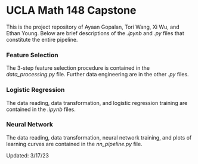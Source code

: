 # UCLA Math 148 Capstone
This is the project repository of Ayaan Gopalan, Tori Wang, Xi Wu, and Ethan Young. Below are brief descriptions of the _.ipynb_ and _.py_ files that constitute the entire pipeline.

### Feature Selection
The 3-step feature selection procedure is contained in the _data_processing.py_ file. Further data engineering are in the other _.py_ files.

### Logistic Regression
The data reading, data transformation, and logistic regression training are contained in the _.ipynb_ files.

### Neural Network
The data reading, data transformation, neural network training, and plots of learning curves are contained in the _nn_pipeline.py_ file.

Updated: 3/17/23
